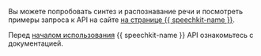 Вы можете попробовать синтез и распознавание речи и посмотреть примеры запроса к API на сайте [на странице {{ speechkit-name }}](https://cloud.yandex.ru/services/speechkit#demo). 

Перед [началом использования](../../speechkit/quickstart.md) {{ speechkit-name }} API ознакомьтесь с документацией.